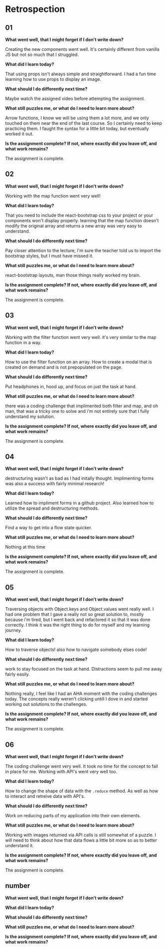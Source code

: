 # Retrospection

## 01

**What went well, that I might forget if I don’t write down?**

Creating the new components went well. It's certainly different from vanilla JS but not so much that I struggled.

**What did I learn today?**

That using props isn't always simple and straightforward. I had a fun time learning how to use props to display an image.

**What should I do differently next time?**

Maybe watch the assigned video before attempting the assignment.

**What still puzzles me, or what do I need to learn more about?**

Arrow functions, I know we will be using them a lot more, and we only touched on them near the end of the last course. So I certainly need to keep practicing them. I faught the syntax for a little bit today, but eventually worked it out.

**Is the assignment complete? If not, where exactly did you leave off, and what work remains?**

The assignment is complete.

## 02

**What went well, that I might forget if I don’t write down?**

Working with the map function went very well!

**What did I learn today?**

That you need to include the react-bootstrap css to your project or your components won't display properly. learning that the map function doesn't modify the original array and returns a new array was very easy to understand.

**What should I do differently next time?**

Pay closer attention to the lecture, I'm sure the teacher told us to import the bootstrap styles, but I must have missed it.

**What still puzzles me, or what do I need to learn more about?**

react-bootstrap layouts, man those things really worked my brain.

**Is the assignment complete? If not, where exactly did you leave off, and what work remains?**

The assignment is complete.

## 03

**What went well, that I might forget if I don’t write down?** 

Working with the filter function went very well. it's very similar to the map function in a way.

**What did I learn today?** 

How to use the filter function on an array. How to create a modal that is created on demand and is not prepopulated on the page.

**What should I do differently next time?** 

Put headphones in, hood up, and focus on just the task at hand.

**What still puzzles me, or what do I need to learn more about?** 

there was a coding challenge that implimented both filter and map, and oh man, that was a tricky one to solve and i'm not entirely sure that I fully understand my solution. 

**Is the assignment complete? If not, where exactly did you leave off, and what work remains?**

The assignment is complete.

## 04

**What went well, that I might forget if I don’t write down?**

destructuring wasn't as bad as I had initally thought. Implimenting forms was also a success with fairly minimal research!

**What did I learn today?**

Learned how to impliment forms in a github project. Also learned how to utilize the spread and destructuring methods.

**What should I do differently next time?**

Find a way to get into a flow state quicker.

**What still puzzles me, or what do I need to learn more about?**

Nothing at this time

**Is the assignment complete? If not, where exactly did you leave off, and what work remains?**

The assignment is complete.

## 05

**What went well, that I might forget if I don’t write down?**

Traversing objects with Object.keys and Object.values went really well. I had one problem that I gave a really not so great solution to, mostly because i'm tired, but I went back and refactored it so that it was done correctly. I think it was the right thing to do for myself and my learning journey.

**What did I learn today?**

How to traverse objects! also how to navigate somebody elses code!

**What should I do differently next time?**

work to stay focused on the task at hand. Distractions seem to pull me away fairly easily.

**What still puzzles me, or what do I need to learn more about?**

Nothing really, I feel like I had an AHA moment with the coding challenges today. The concepts really weren't clicking untill I dove in and started working out solutions to the challenges.

**Is the assignment complete? If not, where exactly did you leave off, and what work remains?**

The assignment is complete.

## 06

**What went well, that I might forget if I don’t write down?**

The coding challenge went very well. It took no time for the concept to fall in place for me. Working with API's went very well too.

**What did I learn today?**

How to change the shape of data with the `.reduce` method. As well as how to interact and retreive data with API's.

**What should I do differently next time?**

Work on reducing parts of my application into their own elements.

**What still puzzles me, or what do I need to learn more about?**

Working with images returned via API calls is still somewhat of a puzzle. I will need to think about how that data flows a little bit more so as to better understand it.

**Is the assignment complete? If not, where exactly did you leave off, and what work remains?**

The assignment is complete.

## number

**What went well, that I might forget if I don’t write down?**

**What did I learn today?**

**What should I do differently next time?**

**What still puzzles me, or what do I need to learn more about?**

**Is the assignment complete? If not, where exactly did you leave off, and what work remains?**
